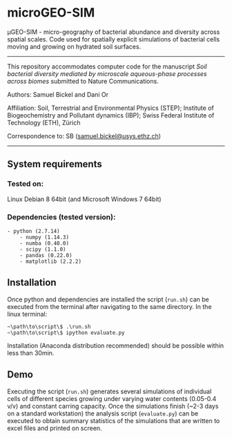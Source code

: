 # microGEO-SIM

μGEO-SIM - micro-geography of bacterial abundance and diversity across spatial scales. Code used for spatially explicit simulations of bacterial cells moving and growing on hydrated soil surfaces.

---
This repository accommodates computer code for the manuscript *Soil bacterial diversity mediated by microscale aqueous-phase processes across biomes* submitted to Nature Communications.

Authors: Samuel Bickel and Dani Or

Affiliation: Soil, Terrestrial and Environmental Physics (STEP); Institute of Biogeochemistry and Pollutant dynamics (IBP); Swiss Federal Institute of Technology (ETH), Zürich

Correspondence to: SB (samuel.bickel@usys.ethz.ch)

---
## System requirements
### Tested on: 
Linux Debian 8 64bit (and Microsoft Windows 7 64bit)
### Dependencies (tested version):
	- python (2.7.14)
		- numpy (1.14.3)
		- numba (0.40.0)
		- scipy (1.1.0)
		- pandas (0.22.0)
		- matplotlib (2.2.2)
## Installation 
Once python and dependencies are installed the script (`run.sh`) can be executed from the terminal after navigating to the same directory. In the linux terminal:
```
~\path\to\script\$ .\run.sh
~\path\to\script\$ ipython evaluate.py
```
Installation (Anaconda distribution recommended) should be possible within less than 30min.

## Demo
Executing the script (`run.sh`) generates several simulations of individual cells of different species growing under varying water contents (0.05-0.4 v/v) and constant carring capacity. Once the simulations finish (~2-3 days on a standard workstation) the analysis script (`evaluate.py`) can be executed to obtain summary statistics of the simulations that are written to excel files and printed on screen.

